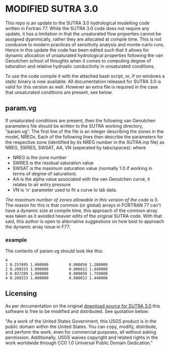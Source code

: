# MODIFIED SUTRA 3.0 

This repo is an update to the SUTRA 3.0 hydrological modelling code written in Fortran 77. While the SUTRA 3.0 
code does not require any update, it has a limitation in that the unsaturated flow properties cannot be assigned 
dyanmically, rather they are allocated at compile time. This is not condusive to modern practices of sensitivity 
analysis and monte-carlo runs.  Hence in this update the code has been edited such that it allows for dynamic allocation 
of unsaturated hydrological properties following the van Genutchen school of thoughts when it comes to computing degree of 
saturation and relative hydrualic conductivity in unsaturated conditions. 

To use the code compile it with the attached bash script, or, if on windows a static binary is now available. All documentation 
released for SUTRA 3.0 is valid for this version as well. However an extra file is required in the case that 
unsaturated conditions are present, see below. 

## param.vg 
If unsaturated conditions are present, then the following van Genutchen parameters file should be written to 
the SUTRA working directory, "param.vg". The first line of the file is an integer describing the zones in the 
model, NREGs. Each of the following lines then describe the parameters for the respective zone (identified by its 
NREG number in the SUTRA.inp file) as NREG, SWRES, SWSAT, AA, VN (seperated by tabs/spaces): where
- NREG is the zone number 
- SWRES is the residual saturation value 
- SWSAT is the maximum saturation value (normally 1.0 if working in terms of degree of saturation). 
- AA is the alpha value associated with the van Genutchen curve, it relates to air entry pressure
- VN is 'n' parameter used to fit a curve to lab data. 
	 
*The maximum number of zones allowable in this version of the code is 5*. The reason for this is that common 
(or global) arrays in FORTRAN 77 can't have a dynamic size at compile time, this approach of the common array was 
taken as it avoided heavier edits of the original SUTRA code. With that said, this author is open
to alternative suggestions on how best to approach the dynamic array issue in F77. 

### example
The contents of param.vg should look like this: 
```
4
1 0.157895 1.000000         0.000050 1.200000
2 0.208333 1.000000         0.000013 1.440000
3 0.037209 1.000000         0.000050 1.750000
4 0.208333 1.000000         0.000013 1.440000
```

## Licensing 
As per documentation on the original [download source for SUTRA 3.0](https://www.usgs.gov/software/sutra-a-model-2d-or-3d-saturated-unsaturated-variable-density-ground-water-flow-solute-or) this software is free to be modified and distributed. See quotation below: 

"As a work of the United States Government, this USGS product is in the public domain within the United States. You can copy, modify, distribute, and perform the work, even for commercial purposes, all without asking permission. Additionally, USGS waives copyright and related rights in the work worldwide through CC0 1.0 Universal Public Domain Dedication." 

